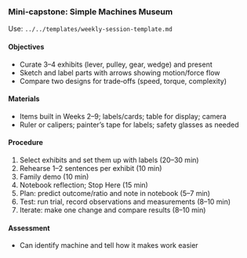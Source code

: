 ### Mini‑capstone: Simple Machines Museum

Use: `../../templates/weekly-session-template.md`

#### Objectives
- Curate 3–4 exhibits (lever, pulley, gear, wedge) and present
- Sketch and label parts with arrows showing motion/force flow
- Compare two designs for trade‑offs (speed, torque, complexity)

#### Materials
- Items built in Weeks 2–9; labels/cards; table for display; camera
- Ruler or calipers; painter’s tape for labels; safety glasses as needed

#### Procedure
1) Select exhibits and set them up with labels (20–30 min)
2) Rehearse 1–2 sentences per exhibit (10 min)
3) Family demo (10 min)
4) Notebook reflection; Stop Here (15 min)
5) Plan: predict outcome/ratio and note in notebook (5–7 min)
6) Test: run trial, record observations and measurements (8–10 min)
7) Iterate: make one change and compare results (8–10 min)

#### Assessment
- Can identify machine and tell how it makes work easier

<!-- enriched: v1 -->
